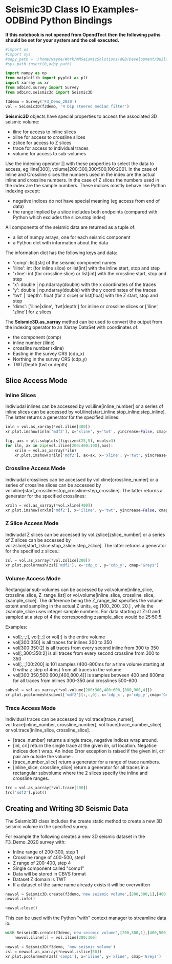 # Seismic3D Class IO Examples- ODBind Python Bindings


**If this notebook is not opened from OpendTect then the following paths should be set for your system and the cell executed.**

```python
#import os
#import sys
#odpy_path = '/home/wayne/Work/WMSeismicSolutions/dGB/Development/Build/bin/odmain/bin/python'
#sys.path.insert(0,odpy_path)
```

```python
import numpy as np
from matplotlib import pyplot as plt
import xarray as xr
from odbind.survey import Survey
from odbind.seismic3d import Seismic3D
```

```python
f3demo = Survey('F3_Demo_2020')
vol = Seismic3D(f3demo, '4 Dip steered median filter')
```

**Seismic3D** objects have special properties to access the associated 3D seismic volume:
- iline for access to inline slices
- xline for access to crossline slices
- zslice for access to Z slices
- trace for access to individual traces
- volume for access to sub-volumes

Use the indexing operator [] with these properties to select the data to access, eg iline[300], volume[200:300,300:500,100:200]. In the case of Inline and Crossline slices
the numbers used in the index are the actual inline and crossline numbers. In the case of Z slices the numbers used in the index are the sample numbers. These indices
mostly behave like Python indexing except:
-  negative indices do not have special meaning (eg access from end of data)
-  the range implied by a slice includes both endpoints (compared with Python which excludes the slice.stop index)

All components of the seismic data are returned as a tuple of:
-  a list of numpy arrays, one for each seismic component
-  a Python dict with information about the data

The information dict has the following keys and data:
-  'comp': list[str] of the seismic component names
-  'iline': int (for inline slice) or list[int] with the inline start, stop and step
-  'xline': int (for crossline slice) or list[int] with the crossline start, stop and step
-  'x': double | np.ndarray(double) with the x coordinates of the traces
-  'y': double | np.ndarray(double) with the y coordinates of the traces
-  'twt' | 'depth': float (for z slice) or list[float] with the Z start, stop and step
-  'dims': ['iline|xline', 'twt|depth'] for inline or crossline slices or ['iline', 'zline'] for z slices

The **Seismic3D.as_xarray** method can be used to convert the output from the indexing operator to an Xarray DataSet with coordinates of:
-  the component (comp)
-  inline number (iline)
-  crossline number (xline)
-  Easting in the survey CRS (cdp_x)
-  Northing in the survey CRS (cdp_y)
-  TWT/Depth (twt or depth)



## Slice Access Mode
### Inline Slices
Indiviudal inlines can be accessed by vol.iline[inline_number] or a series of inline slices can be accessed by vol.iline[start_inline:stop_inline:step_inline]. The latter returns a generator for the specified inlines:

```python
inln = vol.as_xarray(*vol.iline[400])
xr.plot.imshow(inln['mdf2'], x='xline', y='twt', yincrease=False, cmap='Greys')
```

```python
fig, axs = plt.subplots(figsize=(25,5), ncols=3)
for iln, ax in zip(vol.iline[200:400:100],axs):
    xriln = vol.as_xarray(*iln)
    xr.plot.imshow(xriln['mdf2'], ax=ax, x='xline', y='twt', yincrease=False, cmap='Greys')
```

### Crossline Access Mode
Indiviudal crosslines can be accessed by vol.xline[crossline_numer] or a series of crossline slices can be accessed by vol.xline[start_crossline:stop_crossline:step_crossline]. The latter returns a generator for the specified crosslines:

```python
xrxln = vol.as_xarray(*vol.xline[400])
xr.plot.imshow(xrxln['mdf2'], x='iline', y='twt', yincrease=False, cmap='Greys')
```

### Z Slice Access Mode
Indiviudal Z slices can be accessed by vol.zslice[zslice_number] or a series of Z slices can be accessed by vol.zslice[start_zslice:stop_zslice:step_zslice]. The latter returns a generator for the specified z slices.:

```python
zsl = vol.as_xarray(*vol.zslice[200])
xr.plot.pcolormesh(zsl['mdf2'], x='cdp_x', y='cdp_y', cmap='Greys')
```

### Volume Access Mode
Rectangular sub-volumes can be accessed by vol.volume[inline_slice, crossline_slice, Z_range_list] or vol.volume[inline_slice, crossline_slice, zsample_slice]. The difference being
the Z_range_list specifies the volume extent and sampling in the actual Z units, eg [100.,200, 20.] , while the zsample_slice uses integer sample numbers. For data starting at
Z=0 and sampled at a step of 4 the corresponding zsample_slice would be 25:50:5.

Examples:
-  vol[:,:,:], vol[:,:] or vol[:]  is the entire volume
-  vol[300:350] is all traces for inlines 300 to 350
-  vol[300:350:2]  is all traces from every second inline from 300 to 350
-  vol[:,300:350:2] is all traces from every second crossline from 300 to 350
-  vol[:,:,100:200] is 101 samples (400-800ms for a time volume starting at 0 witha z step of 4ms) from all traces in the volume
-  vol[300:350,500:600,[400,800,4]] is samples between 400 and 800ms for all traces from inlines 300-350 and crosslines 500-600

```python
subvol = vol.as_xarray(*vol.volume[200:300,400:600,[800,900,4]])
xr.plot.pcolormesh(subvol['mdf2'][:,:,0], x='cdp_x', y='cdp_y',cmap='Greys')
```

### Trace Access Mode
Individual traces can be accessed by vol.trace[trace_numer], vol.trace[inline_number, crossline_number], vol.trace[trace_number_slice] or vol.trace[inline_slice, crossline_slice].
- [trace_number] returns a single trace, negative indices wrap around.
- [inl, crl] return the single trace at the given iln, crl location. Negatice indices don't wrap. An Index Error exception is raised if the given inl, crl pair are outside the volume .
- [trace_number_slice] return a generator for a range of trace numbers.
- [inline_slice, crossline_slice] return a generator for all traces in a rectangular subvolume where the 2 slices specify the inline and crossline ranges.


```python
trc = vol.as_xarray(*vol.trace[200])
trc['mdf2'].plot()
```

## Creating and Writing 3D Seismic Data

The Seismic3D class includes the create static method to create a new 3D seismic volume in the specified survey.

For example the following creates a new 3D seismic dataset in the F3_Demo_2020 survey with:
- Inline range of 200-300, step 1
- Crossline range of 400-500, step1
- Z range of 200-400, step 4
- Single component called "comp1"
- Data will be stored in CBVS format
- Dataset Z domain is TWT
- If a dataset of the same name already exists it will be overwritten


```python
newvol = Seismic3D.create(f3demo,'new seismic volume',[200,300,1],[400,500,1],[200,400,4],['comp1'],'CBVS', True, True)
newvol.info()
```

```python
newvol.close()
```

This can be used with the Python "with" context manager to streamline data io.

```python
with Seismic3D.create(f3demo,'new seismic volume',[200,300,1],[400,500,1],[200,400,4],['comp1'],'CBVS', True, True) as newvol:
    newvol.iline[:] = vol.iline[200:300]
```

```python
newvol = Seismic3D(f3demo, 'new seismic volume')
zsl = newvol.as_xarray(*newvol.zslice[50])
xr.plot.pcolormesh(zsl['comp1'], x='iline', y='xline', cmap='Greys')
```
